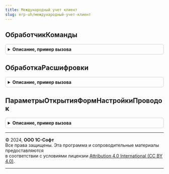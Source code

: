 ```yaml
---
title: Международный учет клиент
slug: erp-uh/международный-учет-клиент
---
```



## ОбработчикКоманды
<details style="margin: 1em 0; padding: 0.5em; border: 1px solid #ccc; border-radius: 6px;">

<summary style="font-weight: bold; cursor: pointer;">Описание, пример вызова</summary>

```bsl

// Обработчик команд, добавленных динамически.
//
// Параметры:
//   ЭтаФорма - ФормаКлиентскогоПриложения - форма отчета.
//   Команда - КомандаФормы - команда, которая была вызвана.
//   Результат - Булево - Истина, если вызов команды обработан.
//
Процедура ОбработчикКоманды(ЭтаФорма, Команда, Результат) Экспорт
```

Пример вызова
```bsl
МеждународныйУчетКлиент.ОбработчикКоманды(ЭтаФорма, Команда, Результат) 
```
</details>

## ОбработкаРасшифровки
<details style="margin: 1em 0; padding: 0.5em; border: 1px solid #ccc; border-radius: 6px;">

<summary style="font-weight: bold; cursor: pointer;">Описание, пример вызова</summary>

```bsl

// Обработчик расшифровки табличного документа формы отчета.
//
// Параметры:
//  ЭтаФорма - ФормаКлиентскогоПриложения - форма отчета.
//  Элемент     - ПолеФормы        - табличный документ.
//  Расшифровка - Произвольный     - значение расшифровки точки, серии или значения диаграммы.
//  СтандартнаяОбработка - Булево  - признак выполнения стандартной (системной) обработки события.
//
Процедура ОбработкаРасшифровки(ЭтаФорма, Элемент, Расшифровка, СтандартнаяОбработка) Экспорт
```

Пример вызова
```bsl
МеждународныйУчетКлиент.ОбработкаРасшифровки(ЭтаФорма, Элемент, Расшифровка, СтандартнаяОбработка) 
```
</details>

## ПараметрыОткрытияФормНастройкиПроводок
<details style="margin: 1em 0; padding: 0.5em; border: 1px solid #ccc; border-radius: 6px;">

<summary style="font-weight: bold; cursor: pointer;">Описание, пример вызова</summary>

```bsl

// Возвращает общие параметры открытия форм настройки проводок
//
// Возвращаемое значение:
// 	Структура - общие параметры открытия:
// 		* Организация - СправочникСсылка.Организации, Неопределено -
// 		* ПланСчетов - СправочникСсылка.ПланыСчетовМеждународногоУчета, Неопределено -
// 		* НастройкаФормированияПроводок - СправочникСсылка.НастройкиФормированияПроводокМеждународногоУчета, Неопределено -
Функция ПараметрыОткрытияФормНастройкиПроводок() Экспорт
```

Пример вызова
```bsl
Результат = МеждународныйУчетКлиент.ПараметрыОткрытияФормНастройкиПроводок() 
```
</details>

---

© 2024, **ООО 1С-Софт**  
Все права защищены. Эта программа и сопроводительные материалы предоставляются  
в соответствии с условиями лицензии [Attribution 4.0 International (CC BY 4.0)](https://creativecommons.org/licenses/by/4.0/legalcode).

---
